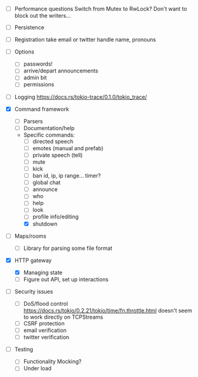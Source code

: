 - [ ] Performance questions
  Switch from Mutex to RwLock? Don't want to block out the writers...

- [ ] Persistence

- [ ] Registration
  take email or twitter handle
  name, pronouns

- [ ] Options
  + [ ] passwords!
  + [ ] arrive/depart announcements
  + [ ] admin bit
  + [ ] permissions

- [ ] Logging
      https://docs.rs/tokio-trace/0.1.0/tokio_trace/

- [x] Command framework
  + [ ] Parsers
  + [ ] Documentation/help
  + Specific commands:
    * [ ] directed speech
    * [ ] emotes (manual and prefab)
    * [ ] private speech (tell)
    * [ ] mute
    * [ ] kick
    * [ ] ban 
          id, ip, ip range... timer?
    * [ ] global chat
    * [ ] announce
    * [ ] who
    * [ ] help
    * [ ] look
    * [ ] profile info/editing
    * [x] shutdown

- [ ] Maps/rooms
  + [ ] Library for parsing some file format

- [x] HTTP gateway
  + [x] Managing state
  + [ ] Figure out API, set up interactions

- [ ] Security issues
  + [ ] DoS/flood control
        https://docs.rs/tokio/0.2.21/tokio/time/fn.throttle.html
        doesn't seem to work directly on TCPStreams
  + [ ] CSRF protection
  + [ ] email verification
  + [ ] twitter verification

- [ ] Testing
  + [ ] Functionality
        Mocking?
  + [ ] Under load
